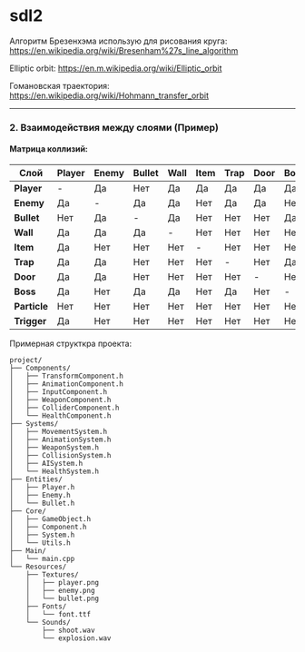 # sdl2


Алгоритм Брезенхэма использую для рисования круга:
https://en.wikipedia.org/wiki/Bresenham%27s_line_algorithm


Elliptic orbit:
https://en.m.wikipedia.org/wiki/Elliptic_orbit

Гомановская траектория:
https://en.wikipedia.org/wiki/Hohmann_transfer_orbit



---

### 2. **Взаимодействия между слоями (Пример)**

#### Матрица коллизий:
| Слой       | Player | Enemy | Bullet | Wall | Item | Trap | Door | Boss | Particle | Trigger |
|------------|--------|-------|--------|------|------|------|------|------|----------|---------|
| **Player**  | -      | Да    | Нет    | Да   | Да   | Да   | Да   | Да   | Нет      | Да      |
| **Enemy**   | Да     | -     | Да     | Да   | Нет  | Да   | Да   | Нет  | Нет      | Нет     |
| **Bullet**  | Нет    | Да    | -      | Да   | Нет  | Нет  | Нет  | Да   | Нет      | Нет     |
| **Wall**    | Да     | Да    | Да     | -    | Нет  | Нет  | Нет  | Нет  | Нет      | Нет     |
| **Item**    | Да     | Нет   | Нет    | Нет  | -    | Нет  | Нет  | Нет  | Нет      | Нет     |
| **Trap**    | Да     | Да    | Нет    | Нет  | Нет  | -    | Нет  | Да   | Нет      | Нет     |
| **Door**    | Да     | Да    | Нет    | Нет  | Нет  | Нет  | -    | Нет  | Нет      | Нет     |
| **Boss**    | Да     | Нет   | Да     | Да   | Нет  | Да   | Нет  | -    | Нет      | Нет     |
| **Particle**| Нет    | Нет   | Нет    | Нет  | Нет  | Нет  | Нет  | Нет  | -        | Нет     |
| **Trigger** | Да     | Нет   | Нет    | Нет  | Нет  | Нет  | Нет  | Нет  | Нет      | -       |

Примерная структкра проекта:
```
project/
├── Components/
│   ├── TransformComponent.h
│   ├── AnimationComponent.h
│   ├── InputComponent.h
│   ├── WeaponComponent.h
│   ├── ColliderComponent.h
│   └── HealthComponent.h
├── Systems/
│   ├── MovementSystem.h
│   ├── AnimationSystem.h
│   ├── WeaponSystem.h
│   ├── CollisionSystem.h
│   ├── AISystem.h
│   └── HealthSystem.h
├── Entities/
│   ├── Player.h
│   ├── Enemy.h
│   └── Bullet.h
├── Core/
│   ├── GameObject.h
│   ├── Component.h
│   ├── System.h
│   └── Utils.h
├── Main/
│   └── main.cpp
└── Resources/
    ├── Textures/
    │   ├── player.png
    │   ├── enemy.png
    │   └── bullet.png
    ├── Fonts/
    │   └── font.ttf
    └── Sounds/
        ├── shoot.wav
        └── explosion.wav
```
